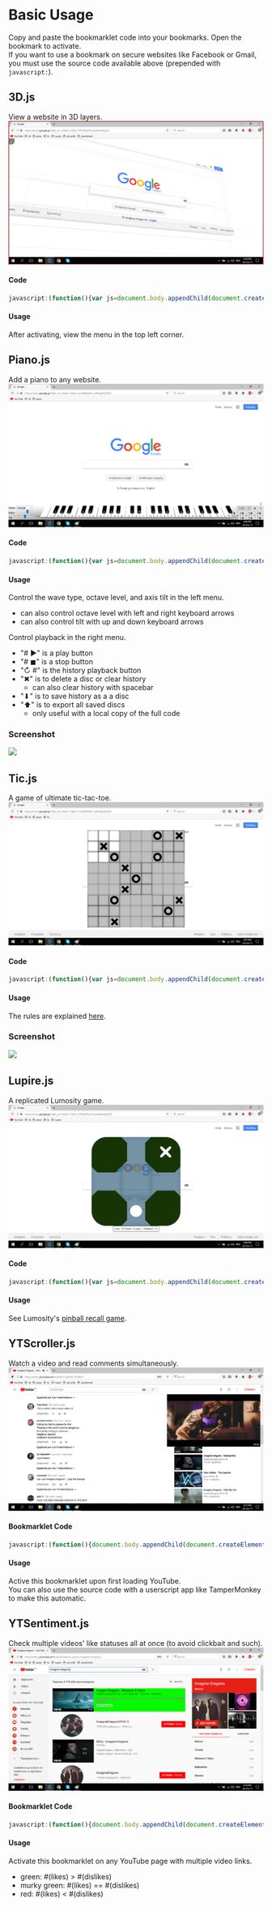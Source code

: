 # Basic Usage
Copy and paste the bookmarklet code into your bookmarks. Open the bookmark to activate.  
If you want to use a bookmark on secure websites like Facebook or Gmail, you must use the source code available above (prepended with `javascript:`).
## 3D.js
View a website in 3D layers.
![3D](/screenshots/3d.png)
#### Code
```javascript
javascript:(function(){var js=document.body.appendChild(document.createElement("script"));js.onerror=function(){alert("Sorry, the script could not be loaded.")};js.src="https://rawgit.com/Krazete/bookmarklets/master/3D.js"})();
```
#### Usage
After activating, view the menu in the top left corner.
## Piano.js
Add a piano to any website.
![Piano](/screenshots/piano.png)
#### Code
```javascript
javascript:(function(){var js=document.body.appendChild(document.createElement("script"));js.onerror=function(){alert("Sorry, the script could not be loaded.")};js.src="https://rawgit.com/Krazete/bookmarklets/master/piano.js"})();
```
#### Usage
Control the wave type, octave level, and axis tilt in the left menu.
- can also control octave level with left and right keyboard arrows
- can also control tilt with up and down keyboard arrows

Control playback in the right menu.
- "# ▶" is a play button
- "# ◼" is a stop button
- "↻ #" is the history playback button
- "✖" is to delete a disc or clear history
  - can also clear history with spacebar
- "⬇" is to save history as a a disc
- "⬆︎" is to export all saved discs
  - only useful with a local copy of the full code
  
### Screenshot

![](http://g.recordit.co/2UesqAFJDi.gif)

## Tic.js
A game of ultimate tic-tac-toe.
![Tic](/screenshots/tic.png)
#### Code
```javascript
javascript:(function(){var js=document.body.appendChild(document.createElement("script"));js.onerror=function(){alert("Sorry, the script could not be loaded.")};js.src="https://rawgit.com/Krazete/bookmarklets/master/tic.js"})();
```
#### Usage
The rules are explained [here](https://mathwithbaddrawings.com/2013/06/16/ultimate-tic-tac-toe/).

### Screenshot

![](http://g.recordit.co/KQGSIcNjb8.gif)

## Lupire.js
A replicated Lumosity game.
![Lupire](/screenshots/lupire.png)
#### Code
```javascript
javascript:(function(){var js=document.body.appendChild(document.createElement("script"));js.onerror=function(){alert("Sorry, the script could not be loaded.")};js.src="https://rawgit.com/Krazete/bookmarklets/master/lupire.js"})();
```
#### Usage
See Lumosity's [pinball recall game](https://www.lumosity.com/brain-games/pinball-recall).
## YTScroller.js
Watch a video and read comments simultaneously.
![YTScroller](/screenshots/ytscroller.png)
#### Bookmarklet Code
```javascript
javascript:(function(){document.body.appendChild(document.createElement("script")).src="https://rawgit.com/Krazete/bookmarklets/master/ytscroller.js"})();
```
#### Usage
Active this bookmarklet upon first loading YouTube.  
You can also use the source code with a userscript app like TamperMonkey to make this automatic.
## YTSentiment.js
Check multiple videos' like statuses all at once (to avoid clickbait and such).
![YTSentiment](/screenshots/ytsentiment.png)
#### Bookmarklet Code
```javascript
javascript:(function(){document.body.appendChild(document.createElement("script")).src="https://rawgit.com/Krazete/bookmarklets/master/ytsentiment.js"})();
```
#### Usage
Activate this bookmarklet on any YouTube page with multiple video links.
- green: #(likes) > #(dislikes)
- murky green: #(likes) == #(dislikes)
- red: #(likes) < #(dislikes)
